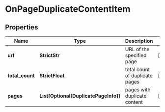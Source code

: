 # OnPageDuplicateContentItem


## Properties

| Name | Type | Description | Notes |
|------------ | ------------- | ------------- | -------------|
**url** | **StrictStr** | URL of the specified page |[optional]|
**total_count** | **StrictFloat** | total count of duplicate pages |[optional]|
**pages** | **List[Optional[DuplicatePageInfo]]** | pages with duplicate content |[optional]|